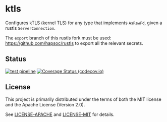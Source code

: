 # ktls

Configures kTLS (kernel TLS) for any type that implements `AsRawFd`, given a
rustls `ServerConnection`.

The `export` branch of this rustls fork must be used:
https://github.com/hapsoc/rustls to export all the relevant secrets.

## Status

[![test pipeline](https://github.com/hapsoc/ktls/actions/workflows/test.yml/badge.svg)](https://github.com/hapsoc/ktls/actions/workflows/test.yml?query=branch%3Amain)
[![Coverage Status (codecov.io)](https://codecov.io/gh/hapsoc/ktls/branch/main/graph/badge.svg)](https://codecov.io/gh/hapsoc/ktls/)

## License

This project is primarily distributed under the terms of both the MIT license
and the Apache License (Version 2.0).

See [LICENSE-APACHE](LICENSE-APACHE) and [LICENSE-MIT](LICENSE-MIT) for details.
